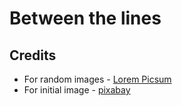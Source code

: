 # Between the lines

## Credits
* For random images - [Lorem Picsum](https://picsum.photos)
* For initial image - [pixabay](https://pixabay.com)

